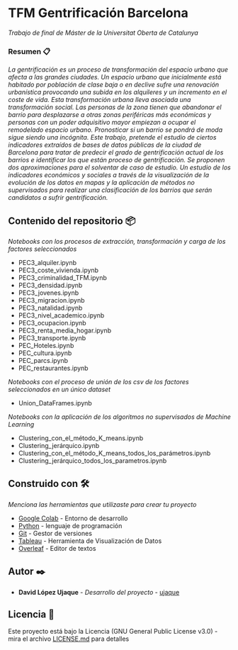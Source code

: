 # TFM Gentrificación Barcelona

_Trabajo de final de Máster de la Universitat Oberta de Catalunya_


### Resumen 📋

_La gentrificación es un proceso de transformación del espacio urbano que afecta a las grandes ciudades. Un espacio urbano que inicialmente está habitado por población de clase baja o en declive sufre una renovación urbanística provocando una subida en los alquileres y un incremento en el coste de vida.
Esta transformación urbana lleva asociada una transformación social. Las personas de la zona tienen que abandonar el barrio para desplazarse a otras zonas periféricas más económicas y personas con un poder adquisitivo mayor empiezan a ocupar el remodelado espacio urbano. Pronosticar si un barrio se pondrá de moda sigue siendo una incógnita. Este trabajo, pretende el estudio de ciertos indicadores extraídos de bases de datos públicas de la ciudad de Barcelona para tratar de predecir el grado de gentrificación actual de los barrios e identificar los que están proceso de gentrificación.
Se proponen dos aproximaciones para el solventar de caso de estudio.
Un estudio de los indicadores económicos y sociales a través de la visualización de la evolución de los datos en mapas y la aplicación de métodos no supervisados para realizar una clasificación de los barrios que serán candidatos a sufrir gentrificación._


## Contenido del repositorio 📦
_Notebooks con los procesos de extracción, transformación y carga de los factores seleccionados_
* PEC3_alquiler.ipynb
* PEC3_coste_vivienda.ipynb
* PEC3_criminalidad_TFM.ipynb
* PEC3_densidad.ipynb
* PEC3_jovenes.ipynb
* PEC3_migracion.ipynb
* PEC3_natalidad.ipynb
* PEC3_nivel_academico.ipynb
* PEC3_ocupacion.ipynb
* PEC3_renta_media_hogar.ipynb
* PEC3_transporte.ipynb
* PEC_Hoteles.ipynb
* PEC_cultura.ipynb
* PEC_parcs.ipynb
* PEC_restaurantes.ipynb

_Notebooks con el proceso de unión de los csv de los factores seleccionados en un único dataset_
* Union_DataFrames.ipynb

_Notebooks con la aplicación de los algoritmos no supervisados de Machine Learning_
* Clustering_con_el_método_K_means.ipynb
* Clustering_jerárquico.ipynb
* Clustering_con_el_método_K_means_todos_los_parámetros.ipynb
* Clustering_jerárquico_todos_los_parametros.ipynb


## Construido con 🛠️

_Menciona las herramientas que utilizaste para crear tu proyecto_

* [Google Colab](https://colab.research.google.com) - Entorno de desarrollo
* [Python](https://www.python.org) - lenguaje de programación
* [Git](https://git-scm.com/) - Gestor de versiones
* [Tableau](https://www.tableau.com) - Herramienta de Visualización de Datos
* [Overleaf](https://www.overleaf.com/) - Editor de textos


## Autor ✒️

* **David López Ujaque** - *Desarrollo del proyecto* - [ujaque](https://github.com/ujaque)

## Licencia 📄

Este proyecto está bajo la Licencia (GNU General Public License v3.0) - mira el archivo [LICENSE.md](https://github.com/dlopezuj/TFM_getrificacion_BCN/blob/main/LICENSE.md) para detalles



